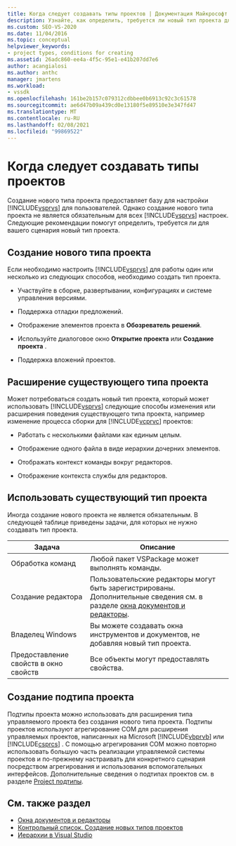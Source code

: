```yaml
---
title: Когда следует создавать типы проектов | Документация Майкрософт
description: Узнайте, как определить, требуется ли новый тип проекта для настройки Visual Studio для пользователей.
ms.custom: SEO-VS-2020
ms.date: 11/04/2016
ms.topic: conceptual
helpviewer_keywords:
- project types, conditions for creating
ms.assetid: 26adc860-ee4a-4f5c-95e1-e41b207dd7e6
author: acangialosi
ms.author: anthc
manager: jmartens
ms.workload:
- vssdk
ms.openlocfilehash: 161be2b157c079312cdbbee0b6913c92c3c61578
ms.sourcegitcommit: ae6d47b09a439cd0e13180f5e89510e3e347fd47
ms.translationtype: MT
ms.contentlocale: ru-RU
ms.lasthandoff: 02/08/2021
ms.locfileid: "99869522"
---
```

# <a name="when-to-create-project-types"></a>Когда следует создавать типы проектов
Создание нового типа проекта предоставляет базу для настройки [!INCLUDE[vsprvs](../../code-quality/includes/vsprvs_md.md)] для пользователей. Однако создание нового типа проекта не является обязательным для всех [!INCLUDE[vsprvs](../../code-quality/includes/vsprvs_md.md)] настроек. Следующие рекомендации помогут определить, требуется ли для вашего сценария новый тип проекта.

## <a name="create-a-new-project-type"></a>Создание нового типа проекта
 Если необходимо настроить [!INCLUDE[vsprvs](../../code-quality/includes/vsprvs_md.md)] для работы один или несколько из следующих способов, необходимо создать тип проекта.

- Участвуйте в сборке, развертывании, конфигурациях и системе управления версиями.

- Поддержка отладки предложений.

- Отображение элементов проекта в **Обозреватель решений**.

- Используйте диалоговое окно **Открытие проекта** или **Создание проекта** .

- Поддержка вложений проектов.

## <a name="extend-an-existing-project-type"></a>Расширение существующего типа проекта
 Может потребоваться создать новый тип проекта, который может использовать [!INCLUDE[vsprvs](../../code-quality/includes/vsprvs_md.md)] следующие способы изменения или расширения поведения существующего типа проекта, например изменение процесса сборки для [!INCLUDE[vcprvc](../../code-quality/includes/vcprvc_md.md)] проектов:

- Работать с несколькими файлами как единым целым.

- Отображение одного файла в виде иерархии дочерних элементов.

- Отображать контекст команды вокруг редакторов.

- Отображение контекста службы для редакторов.

## <a name="use-an-existing-project-type"></a>Использовать существующий тип проекта
 Иногда создание нового проекта не является обязательным. В следующей таблице приведены задачи, для которых не нужно создавать тип проекта.

|Задача|Описание|
|----------|-----------------|
|Обработка команд|Любой пакет VSPackage может выполнять команды.|
|Создание редактора|Пользовательские редакторы могут быть зарегистрированы. Дополнительные сведения см. в разделе [окна документов и редакторы](/previous-versions/bb165691(v=vs.100)).|
|Владелец Windows|Вы можете создавать окна инструментов и документов, не добавляя новый тип проекта.|
|Предоставление свойств в окно свойств|Все объекты могут предоставлять свойства.|

## <a name="create-a-project-subtype"></a>Создание подтипа проекта
 Подтипы проекта можно использовать для расширения типа управляемого проекта без создания нового типа проекта. Подтипы проектов используют агрегирование COM для расширения управляемых проектов, написанных на Microsoft [!INCLUDE[vbprvb](../../code-quality/includes/vbprvb_md.md)] или [!INCLUDE[csprcs](../../data-tools/includes/csprcs_md.md)] . С помощью агрегирования COM можно повторно использовать большую часть реализации управляемой системы проектов и по-прежнему настраивать для конкретного сценария посредством агрегирования и использования вспомогательных интерфейсов. Дополнительные сведения о подтипах проектов см. в разделе [Project подтипы](../../extensibility/internals/project-subtypes.md).

## <a name="see-also"></a>См. также раздел
- [Окна документов и редакторы](/previous-versions/bb165691(v=vs.100))
- [Контрольный список. Создание новых типов проектов](../../extensibility/internals/checklist-creating-new-project-types.md)
- [Иерархии в Visual Studio](../../extensibility/internals/hierarchies-in-visual-studio.md)